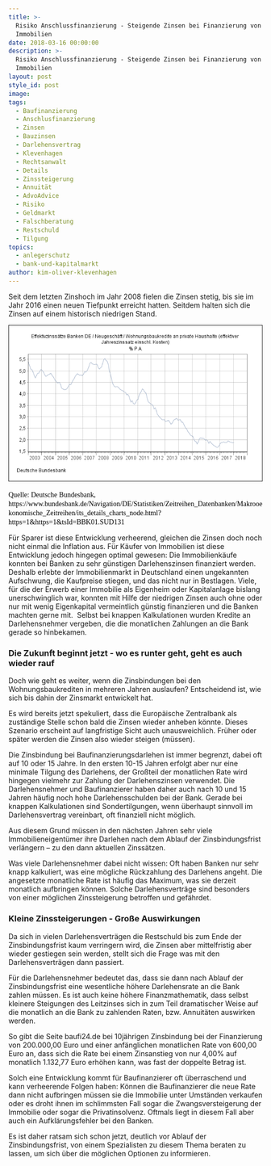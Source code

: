 ```yaml
---
title: >-
  Risiko Anschlussfinanzierung - Steigende Zinsen bei Finanzierung von
  Immobilien
date: 2018-03-16 00:00:00
description: >-
  Risiko Anschlussfinanzierung - Steigende Zinsen bei Finanzierung von
  Immobilien
layout: post
style_id: post
image:
tags:
  - Baufinanzierung
  - Anschlusfinanzierung
  - Zinsen
  - Bauzinsen
  - Darlehensvertrag
  - Klevenhagen
  - Rechtsanwalt
  - Details
  - Zinssteigerung
  - Annuität
  - AdvoAdvice
  - Risiko
  - Geldmarkt
  - Falschberatung
  - Restschuld
  - Tilgung
topics:
  - anlegerschutz
  - bank-und-kapitalmarkt
author: kim-oliver-klevenhagen
---
```


Seit dem letzten Zinshoch im Jahr 2008 fielen die Zinsen stetig, bis sie im Jahr 2016 einen neuen Tiefpunkt erreicht hatten. Seitdem halten sich die Zinsen auf einem historisch niedrigen Stand.

![](/uploads/versions/zinsentwicklung-2003-2018---x----650-400x---.png)

<font color="#000000">
						<font face="Calibri">Quelle: Deutsche Bundesbank, https://www.bundesbank.de/Navigation/DE/Statistiken/Zeitreihen_Datenbanken/Makrooekonomische_Zeitreihen/its_details_charts_node.html?https=1&amp;https=1&amp;tsId=BBK01.SUD131</font>
					</font>

Für Sparer ist diese Entwicklung verheerend, gleichen die Zinsen doch noch nicht einmal die Inflation aus. Für Käufer von Immobilien ist diese Entwicklung jedoch hingegen optimal gewesen: Die Immobilienkäufe konnten bei Banken zu sehr günstigen Darlehenszinsen finanziert werden. Deshalb erlebte der Immobilienmarkt in Deutschland einen ungekannten Aufschwung, die Kaufpreise stiegen, und das nicht nur in Bestlagen. Viele, für die der Erwerb einer Immobilie als Eigenheim oder Kapitalanlage bislang unerschwinglich war, konnten mit Hilfe der niedrigen Zinsen auch ohne oder nur mit wenig Eigenkapital vermeintlich günstig finanzieren und die Banken machten gerne mit.  Selbst bei knappen Kalkulationen wurden Kredite an Darlehensnehmer vergeben, die die monatlichen Zahlungen an die Bank gerade so hinbekamen.

### Die Zukunft beginnt jetzt - wo es runter geht, geht es auch wieder rauf

Doch wie geht es weiter, wenn die Zinsbindungen bei den Wohnungsbaukrediten in mehreren Jahren auslaufen? Entscheidend ist, wie sich bis dahin der Zinsmarkt entwickelt hat.

Es wird bereits jetzt spekuliert, dass die Europäische Zentralbank als zuständige Stelle schon bald die Zinsen wieder anheben könnte. Dieses Szenario erscheint auf langfristige Sicht auch unausweichlich. Früher oder später werden die Zinsen also wieder steigen (müssen).

Die Zinsbindung bei Baufinanzierungsdarlehen ist immer begrenzt, dabei oft auf 10 oder 15 Jahre. In den ersten 10-15 Jahren erfolgt aber nur eine minimale Tilgung des Darlehens, der Großteil der monatlichen Rate wird hingegen vielmehr zur Zahlung der Darlehenszinsen verwendet. Die Darlehensnehmer und Baufinanzierer haben daher auch nach 10 und 15 Jahren häufig noch hohe Darlehensschulden bei der Bank. Gerade bei knappen Kalkulationen sind Sondertilgungen, wenn überhaupt sinnvoll im Darlehensvertrag vereinbart, oft finanziell nicht möglich.

Aus diesem Grund müssen in den nächsten Jahren sehr viele Immobilieneigentümer ihre Darlehen nach dem Ablauf der Zinsbindungsfrist verlängern – zu den dann aktuellen Zinssätzen.

Was viele Darlehensnehmer dabei nicht wissen: Oft haben Banken nur sehr knapp kalkuliert, was eine mögliche Rückzahlung des Darlehens angeht. Die angesetzte monatliche Rate ist häufig das Maximum, was sie derzeit monatlich aufbringen können. Solche Darlehensverträge sind besonders von einer möglichen Zinssteigerung betroffen und gefährdet.

### Kleine Zinssteigerungen - Große Auswirkungen

Da sich in vielen Darlehensverträgen die Restschuld bis zum Ende der Zinsbindungsfrist kaum verringern wird, die Zinsen aber mittelfristig aber wieder gestiegen sein werden, stellt sich die Frage was mit den Darlehensverträgen dann passiert.

Für die Darlehensnehmer bedeutet das, dass sie dann nach Ablauf der Zinsbindungsfrist eine wesentliche höhere Darlehensrate an die Bank zahlen müssen. Es ist auch keine höhere Finanzmathematik, dass selbst kleinere Steigungen des Leitzinses sich in zum Teil dramatischer Weise auf die monatlich an die Bank zu zahlenden Raten, bzw. Annuitäten auswirken werden.

So gibt die Seite baufi24.de bei 10jährigen Zinsbindung bei der Finanzierung von 200.000,00 Euro und einer anfänglichen monatlichen Rate von 600,00 Euro an, dass sich die Rate bei einem Zinsanstieg von nur 4,00% auf monatlich 1.132,77 Euro erhöhen kann, was fast der doppelte Betrag ist.

Solch eine Entwicklung kommt für Baufinanzierer oft überraschend und kann verheerende Folgen haben: Können die Baufinanzierer die neue Rate dann nicht aufbringen müssen sie die Immobilie unter Umständen verkaufen oder es droht ihnen im schlimmsten Fall sogar die Zwangsversteigerung der Immobilie oder sogar die Privatinsolvenz. Oftmals liegt in diesem Fall aber auch ein Aufklärungsfehler bei den Banken.

Es ist daher ratsam sich schon jetzt, deutlich vor Ablauf der Zinsbindungsfrist, von einem Spezialisten zu diesem Thema beraten zu lassen, um sich über die möglichen Optionen zu informieren.